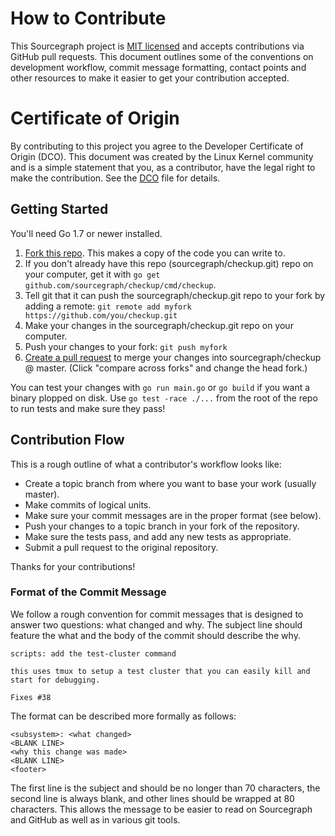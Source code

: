 # How to Contribute

This Sourcegraph project is [MIT licensed](LICENSE) and accepts
contributions via GitHub pull requests. This document outlines some of
the conventions on development workflow, commit message formatting,
contact points and other resources to make it easier to get your
contribution accepted.

# Certificate of Origin

By contributing to this project you agree to the Developer Certificate of Origin
(DCO). This document was created by the Linux Kernel community and is a simple
statement that you, as a contributor, have the legal right to make the
contribution. See the [DCO](DCO) file for details.

## Getting Started

You'll need Go 1.7 or newer installed.

1. [Fork this repo](https://github.com/sourcegraph/checkup). This makes a copy of the code you can write to.
2. If you don't already have this repo (sourcegraph/checkup.git) repo on your computer, get it with `go get github.com/sourcegraph/checkup/cmd/checkup`.
3. Tell git that it can push the sourcegraph/checkup.git repo to your fork by adding a remote: `git remote add myfork https://github.com/you/checkup.git`
4. Make your changes in the sourcegraph/checkup.git repo on your computer.
5. Push your changes to your fork: `git push myfork`
6. [Create a pull request](https://github.com/sourcegraph/checkup/pull/new/master) to merge your changes into sourcegraph/checkup @ master. (Click "compare across forks" and change the head fork.)

You can test your changes with `go run main.go` or `go build` if you want a binary plopped on disk. Use `go test -race ./...` from the root of the repo to run tests and make sure they pass!


## Contribution Flow

This is a rough outline of what a contributor's workflow looks like:

- Create a topic branch from where you want to base your work (usually master).
- Make commits of logical units.
- Make sure your commit messages are in the proper format (see below).
- Push your changes to a topic branch in your fork of the repository.
- Make sure the tests pass, and add any new tests as appropriate.
- Submit a pull request to the original repository.

Thanks for your contributions!

### Format of the Commit Message

We follow a rough convention for commit messages that is designed to answer two
questions: what changed and why. The subject line should feature the what and
the body of the commit should describe the why.

```
scripts: add the test-cluster command

this uses tmux to setup a test cluster that you can easily kill and
start for debugging.

Fixes #38
```

The format can be described more formally as follows:

```
<subsystem>: <what changed>
<BLANK LINE>
<why this change was made>
<BLANK LINE>
<footer>
```

The first line is the subject and should be no longer than 70 characters, the
second line is always blank, and other lines should be wrapped at 80 characters.
This allows the message to be easier to read on Sourcegraph and GitHub as well
as in various git tools.

